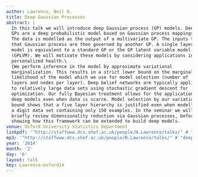 ```yaml
---
author: Lawrence, Neil D.
title: Deep Gaussian Processes
abstract: |
  In this talk we will introduce deep Gaussian process (GP) models. Deep
  GPs are a deep probabilistic model based on Gaussian process mappings.
  The data is modelled as the output of a multivariate GP. The inputs to
  that Gaussian process are then governed by another GP. A single layer
  model is equivalent to a standard GP or the GP latent variable model
  (GPLVM). We will motivate these models by considering applications in
  personalized health.\
  {We perform inference in the model by approximate variational
  marginalization. This results in a strict lower bound on the marginal
  likelihood of the model which we use for model selection (number of
  layers and nodes per layer). Deep belief networks are typically applied
  to relatively large data sets using stochastic gradient descent for
  optimization. Our fully Bayesian treatment allows for the application of
  deep models even when data is scarce. Model selection by our variational
  bound shows that a five layer hierarchy is justified even when modelling
  a digit data set containing only 150 examples. In the seminar we will
  briefly review dimensionality reduction via Gaussian processes, before
  showing how this framework can be extended to build deep models.
venue: Oxford University Statistics Department
linkpdf: '"http://staffwww.dcs.shef.ac.uk/people/N.Lawrence/talks/" # "deep_oxford14.pdf"'
mp3: '"http://staffwww.dcs.shef.ac.uk/people/N.Lawrence/talks/" # "deep_oxford14.mp3"'
year: '2014'
month: '2'
day: '6'
layout: talk
key: Lawrence:oxford14
---
```

